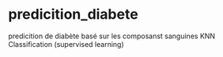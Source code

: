 # predicition_diabete

predicition de diabète basé sur les composanst sanguines
KNN Classification (supervised learning)
